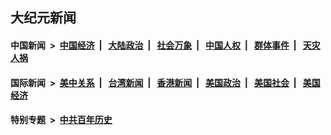 ## 大纪元新闻

#### 中国新闻 &nbsp;>&nbsp; [中国经济](indexes/ncid283/README.md?10121645) &nbsp;| &nbsp; [大陆政治](indexes/ncid277/README.md?10121645) &nbsp;| &nbsp; [社会万象](indexes/ncid282/README.md?10121645) &nbsp;| &nbsp; [中国人权](indexes/ncid278/README.md?10121645) &nbsp;| &nbsp; [群体事件](indexes/ncid279/README.md?10121645) &nbsp;| &nbsp; [天灾人祸](indexes/ncid280/README.md?10121645)

#### 国际新闻 &nbsp;>&nbsp; [美中关系](indexes/nf1412576/README.md?10121645) &nbsp;| &nbsp; [台湾新闻](indexes/ncid1349361/README.md?10121645) &nbsp;| &nbsp; [香港新闻](indexes/ncid1349362/README.md?10121645) &nbsp;| &nbsp; [美国政治](indexes/ncid1078159/README.md?10121645) &nbsp;| &nbsp; [美国社会](indexes/ncid1078160/README.md?10121645) &nbsp;| &nbsp; [美国经济](indexes/ncid1078158/README.md?10121645)

#### 特别专题 &nbsp;>&nbsp; [中共百年历史](https://github.com/easy2view/epoch-special/blob/master/README.md?10121645)  
